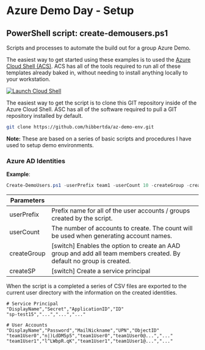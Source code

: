 # Azure Demo Day - Setup
## PowerShell script: create-demousers.ps1
Scripts and processes to automate the build out for a group Azure Demo.

The easiest way to get started using these examples is to used the [Azure Cloud Shell (ACS)](https://shell.azure.com). ACS has all of the tools required to run all of these templates already baked in, without needing to install anything locally to your workstation.

[![Launch Cloud Shell](https://shell.azure.com/images/launchcloudshell.png "Launch Cloud Shell")](https://shell.azure.com/powershell)

The easiest way to get the script is to clone this GIT repository inside of the Azure Cloud Shell. ASC has all of the software required to pull a GIT repository installed by default. 

```bash
git clone https://github.com/hibbertda/az-demo-env.git
```

**Note:** These are based on a series of basic scripts and procedures I have used to setup demo environments. 

### Azure AD Identities

**Example**:

```powershell
Create-DemoUsers.ps1 -userPrefix team1 -userCount 10 -createGroup -createSP
```

|Parameters||
|-|-|
|userPrefix|Prefix name for all of the user accounts / groups created by the script.|
|userCount|The number of accounts to create. The count will be used when generating account names.|
|createGroup|[switch] Enables the option to create an AAD group and add all team members created. By default no group is created.|
|createSP|[switch] Create a service principal|

When the script is a completed a series of CSV files are exported to the current user directory with the information on the created identities.

```csv
# Service Principal
"DisplayName","Secret","ApplicationID","ID"
"sp-test15","...","...","..."

# User Accounts
"DisplayName","Password","MailNickname","UPN","ObjectID"
"team1User0","n|)LdDM5p5","team1User0","team1User0@...","..."
"team1User1","l^LWbpR.qK","team1User1","team1User1@...","..."
```
